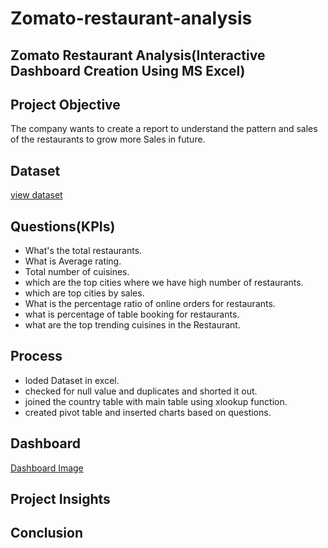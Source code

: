 # Zomato-restaurant-analysis

## Zomato Restaurant Analysis(Interactive Dashboard Creation Using MS Excel)

## Project Objective 
The company wants to create a report to understand the pattern and sales of the restaurants to grow more Sales in future.

## Dataset 
<a href="https://github.com/ChandraMohaniitm/Zomato-restaurant-analysis/blob/main/restaurant_data_cl.xlsx">view dataset</a>

## Questions(KPIs)
- What's the total restaurants.
- What is Average rating.
- Total number of cuisines. 
- which are the top cities where we have high number of restaurants.
- which are top cities by sales.
- What is the percentage ratio of online orders for restaurants. 
- what is percentage of table booking for restaurants.
- what are the top trending cuisines in the Restaurant.

## Process
- loded Dataset in excel. 
- checked for null value and duplicates and shorted it out.
- joined the country table with main table using xlookup function.
- created pivot table and inserted charts based on questions. 

## Dashboard 
<a href="https://github.com/ChandraMohaniitm/Zomato-restaurant-analysis/blob/main/Screenshot%202024-12-31%20220903.png">Dashboard Image</a>

## Project Insights 
 
## Conclusion
